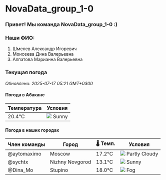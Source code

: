 # NovaData_group_1-0
### Привет! Мы команда NovaData_group_1-0 :)

### Наши ФИО:
1. Шмелев Александр Игоревич
2. Моисеева Дина Валерьевна
3. Алпатова Марианна Валерьевна

### Текущая погода
<!-- WEATHER:START -->
_Обновлено: 2025-07-17 05:21 GMT+0300_

#### Погода в Абакане

| Температура | Условия |
|-------------|----------|
| 20.4°C     | ![](https://cdn.weatherapi.com/weather/64x64/day/113.png) Sunny |

#### Погода в наших городах

| Член команды  | Город               | 🌡️ Темп.  | Условия          |
|---------------|---------------------|-----------|--------------------|
| @aytomaximo    | Moscow              |   17.2°C | ![](https://cdn.weatherapi.com/weather/64x64/day/116.png) Partly Cloudy |
| @sychtx        | Nizhny Novgorod     |   13.1°C | ![](https://cdn.weatherapi.com/weather/64x64/day/113.png) Sunny        |
| @Dina_Mo       | Stupino             |   18.0°C | ![](https://cdn.weatherapi.com/weather/64x64/day/248.png) Fog          |

<!-- WEATHER:END -->
